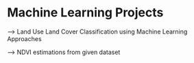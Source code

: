 # Machine Learning Projects

--> Land Use Land Cover Classification using Machine Learning Approaches

--> NDVI estimations from given dataset
